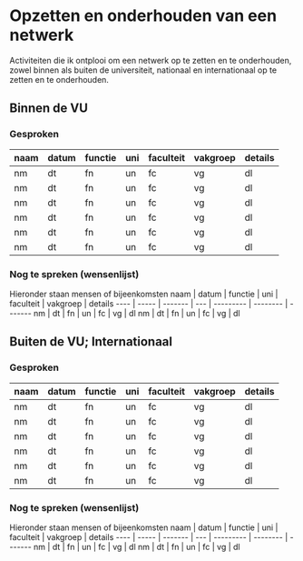 # Opzetten en onderhouden van een netwerk
Activiteiten die ik ontplooi om een netwerk op te zetten en te onderhouden, zowel binnen als buiten de universiteit, nationaal en internationaal op te zetten en te onderhouden. 
## Binnen de VU
### Gesproken
naam | datum | functie | uni | faculteit | vakgroep | details
---- | ----- | ------- | --- | --------- | -------- | -------
nm | dt | fn | un | fc | vg | dl
nm | dt | fn | un | fc | vg | dl
nm | dt | fn | un | fc | vg | dl
nm | dt | fn | un | fc | vg | dl
nm | dt | fn | un | fc | vg | dl
nm | dt | fn | un | fc | vg | dl

### Nog te spreken (wensenlijst)
Hieronder staan mensen of bijeenkomsten
naam | datum | functie | uni | faculteit | vakgroep | details
---- | ----- | ------- | --- | --------- | -------- | -------
nm | dt | fn | un | fc | vg | dl
nm | dt | fn | un | fc | vg | dl

## Buiten de VU; Internationaal
### Gesproken
naam | datum | functie | uni | faculteit | vakgroep | details
---- | ----- | ------- | --- | --------- | -------- | -------
nm | dt | fn | un | fc | vg | dl
nm | dt | fn | un | fc | vg | dl
nm | dt | fn | un | fc | vg | dl
nm | dt | fn | un | fc | vg | dl
nm | dt | fn | un | fc | vg | dl
nm | dt | fn | un | fc | vg | dl

### Nog te spreken (wensenlijst)
Hieronder staan mensen of bijeenkomsten
naam | datum | functie | uni | faculteit | vakgroep | details
---- | ----- | ------- | --- | --------- | -------- | -------
nm | dt | fn | un | fc | vg | dl
nm | dt | fn | un | fc | vg | dl